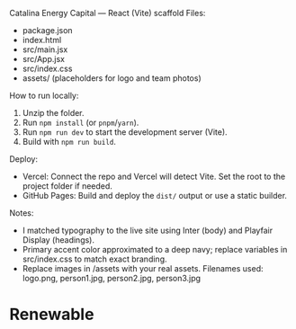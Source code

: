 Catalina Energy Capital — React (Vite) scaffold
Files:
- package.json
- index.html
- src/main.jsx
- src/App.jsx
- src/index.css
- assets/ (placeholders for logo and team photos)

How to run locally:
1. Unzip the folder.
2. Run `npm install` (or `pnpm`/`yarn`).
3. Run `npm run dev` to start the development server (Vite).
4. Build with `npm run build`.

Deploy:
- Vercel: Connect the repo and Vercel will detect Vite. Set the root to the project folder if needed.
- GitHub Pages: Build and deploy the `dist/` output or use a static builder.

Notes:
- I matched typography to the live site using Inter (body) and Playfair Display (headings).
- Primary accent color approximated to a deep navy; replace variables in src/index.css to match exact branding.
- Replace images in /assets with your real assets. Filenames used: logo.png, person1.jpg, person2.jpg, person3.jpg
# Renewable
